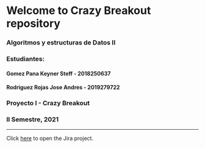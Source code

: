 # Welcome to Crazy Breakout repository
### Algoritmos y estructuras de Datos II
### Estudiantes:
#### Gomez Pana Keyner Steff - 2018250637
#### Rodriguez Rojas Jose Andres - 2019279722
### Proyecto I - Crazy Breakout
### II Semestre, 2021

***

Click [here](https://joseandres216.atlassian.net/jira/software/projects/TB/boards/7) to open the Jira project.
